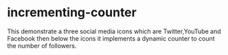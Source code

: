 # incrementing-counter
This demonstrate a three social media icons which are Twitter,YouTube and Facebook then below the icons it implements a dynamic 
counter to count the number of followers.
